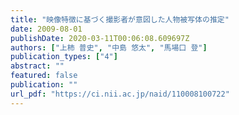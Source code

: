 ```yaml
---
title: "映像特徴に基づく撮影者が意図した人物被写体の推定"
date: 2009-08-01
publishDate: 2020-03-11T00:06:08.609697Z
authors: ["上柿 普史", "中島 悠太", "馬場口 登"]
publication_types: ["4"]
abstract: ""
featured: false
publication: ""
url_pdf: "https://ci.nii.ac.jp/naid/110008100722"
---
```


